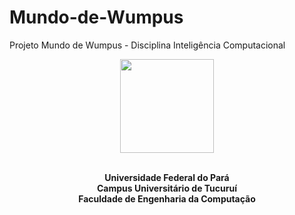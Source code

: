 # Mundo-de-Wumpus
Projeto Mundo de Wumpus - Disciplina Inteligência Computacional
<br>

<center>
<img src='https://drive.google.com/uc?export=view&id=1VeqsbkOWMdlzVugpKt0ozDY_FpeT5-L5' style="width:150px">


<br><strong>Universidade Federal do Pará</strong>
<br><strong>Campus Universitário de Tucuruí</strong>
<br><strong>Faculdade de Engenharia da Computação</strong>
</center>
<br>
